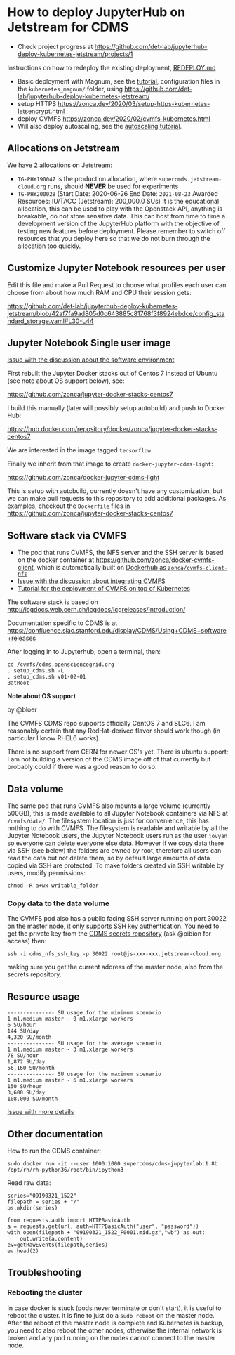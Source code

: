 # How to deploy JupyterHub on Jetstream for CDMS

* Check project progress at <https://github.com/det-lab/jupyterhub-deploy-kubernetes-jetstream/projects/1>

Instructions on how to redeploy the existing deployment, [REDEPLOY.md](REDEPLOY.md)

* Basic deployment with Magnum, see the [tutorial](https://zonca.dev/2020/05/kubernetes-jupyterhub-jetstream-magnum.html), configuration files in the `kubernetes_magnum/` folder, using <https://github.com/det-lab/jupyterhub-deploy-kubernetes-jetstream/>
* setup HTTPS <https://zonca.dev/2020/03/setup-https-kubernetes-letsencrypt.html>
* deploy CVMFS <https://zonca.dev/2020/02/cvmfs-kubernetes.html>
* Will also deploy autoscaling, see the [autoscaling tutorial](https://zonca.github.io/2019/09/kubernetes-jetstream-autoscaler.html).

## Allocations on Jetstream

We have 2 allocations on Jetstream:

* `TG-PHY190047` is the production allocation, where `supercmds.jetstream-cloud.org` runs, should **NEVER** be used for experiments
* `TG-PHY200028` (Start Date: 2020-06-26 End Date: `2021-08-23` Awarded Resources: IU/TACC (Jetstream): 200,000.0 SUs) It is the educational allocation, this can be used to play with the Openstack API, anything is breakable, do not store sensitive data. This can host from time to time a development version of the JupyterHub platform with the objective of testing new features before deployment. Please remember to switch off resources that you deploy here so that we do not burn through the allocation too quickly.

## Customize Jupyter Notebook resources per user

Edit this file and make a Pull Request to choose what profiles each user can choose from about how much RAM and CPU their session gets:

https://github.com/det-lab/jupyterhub-deploy-kubernetes-jetstream/blob/42af7fa9ad805d0c643885c81768f3f8924ebdce/config_standard_storage.yaml#L30-L44

## Jupyter Notebook Single user image

[Issue with the discussion about the software environment](https://github.com/det-lab/jupyterhub-deploy-kubernetes-jetstream/issues/3)

First rebuilt the Jupyter Docker stacks out of Centos 7 instead of Ubuntu (see note about OS support below),
see:

<https://github.com/zonca/jupyter-docker-stacks-centos7>

I build this manually (later will possibly setup autobuild) and push to Docker Hub:

<https://hub.docker.com/repository/docker/zonca/jupyter-docker-stacks-centos7>

We are interested in the image tagged `tensorflow`.

Finally we inherit from that image to create `docker-jupyter-cdms-light`:

<https://github.com/zonca/docker-jupyter-cdms-light>

This is setup with autobuild, currently doesn't have any customization, but
we can make pull requests to this repository to add additional packages.
As examples, checkout the `Dockerfile` files in <https://github.com/zonca/jupyter-docker-stacks-centos7>

## Software stack via CVMFS

* The pod that runs CVMFS, the NFS server and the SSH server is based on the docker container at <https://github.com/zonca/docker-cvmfs-client>, which is automatically built on [Dockerhub as `zonca/cvmfs-client-nfs`](https://hub.docker.com/repository/docker/zonca/cvmfs-client-nfs)
* [Issue with the discussion about integrating CVMFS](https://github.com/det-lab/jupyterhub-deploy-kubernetes-jetstream/issues/4)
* [Tutorial for the deployment of CVMFS on top of Kubernetes](https://zonca.dev/2020/02/cvmfs-kubernetes.html)

The software stack is based on <http://lcgdocs.web.cern.ch/lcgdocs/lcgreleases/introduction/>

Documentation specific to CDMS is at <https://confluence.slac.stanford.edu/display/CDMS/Using+CDMS+software+releases>

After logging in to Jupyterhub, open a terminal, then:

```
cd /cvmfs/cdms.opensciencegrid.org
. setup_cdms.sh -L
. setup_cdms.sh v01-02-01
BatRoot
```


**Note about OS support**

by @bloer

The CVMFS CDMS repo supports officially CentOS 7 and SLC6. I am reasonably certain that any RedHat-derived flavor should work though (in particular I know RHEL6 works).

There is no support from CERN for newer OS's yet. There is ubuntu support; I am not building a version of the CDMS image off of that currently but probably could if there was a good reason to do so.

## Data volume

The same pod that runs CVMFS also mounts a large volume (currently 500GB), this is made available to
all Jupyter Notebook containers via NFS at `/cvmfs/data/`. The filesystem location is just for convenience,
this has nothing to do with CVMFS.
The filesystem is readable and writable by all the Jupyter Notebook users, the Jupyter Notebook users run
as the user `jovyan` so everyone can delete everyone else data.
However if we copy data there via SSH (see below) the folders are owned by root, therefore all users can
read the data but not delete them, so by default large amounts of data copied via SSH are protected.
To make folders created via SSH writable by users, modify permissions:

    chmod -R a+wx writable_folder

### Copy data to the data volume

The CVMFS pod also has a public facing SSH server running on port 30022 on the master node,
it only supports SSH key authentication.
You need to get the private key from the [CDMS secrets repository](https://github.com/pibion/jupyterhub-deploy-kubernetes-jetstream-secrets) (ask @pibion for access) then:

    ssh -i cdms_nfs_ssh_key -p 30022 root@js-xxx-xxx.jetstream-cloud.org

making sure you get the current address of the master node, also from the secrets repository.

## Resource usage

```
--------------- SU usage for the minimum scenario
1 m1.medium master - 0 m1.xlarge workers
6 SU/hour
144 SU/day
4,320 SU/month
--------------- SU usage for the average scenario
1 m1.medium master - 3 m1.xlarge workers
78 SU/hour
1,872 SU/day
56,160 SU/month
--------------- SU usage for the maximum scenario
1 m1.medium master - 6 m1.xlarge workers
150 SU/hour
3,600 SU/day
108,000 SU/month
```

[Issue with more details](https://github.com/det-lab/jupyterhub-deploy-kubernetes-jetstream/issues/2#issuecomment-567164886)

## Other documentation

How to run the CDMS container:

```
sudo docker run -it --user 1000:1000 supercdms/cdms-jupyterlab:1.8b /opt/rh/rh-python36/root/bin/ipython3
```

Read raw data:

```
series="09190321_1522"
filepath = series + "/"
os.mkdir(series)

from requests.auth import HTTPBasicAuth
a = requests.get(url, auth=HTTPBasicAuth("user", "password"))
with open(filepath + "09190321_1522_F0001.mid.gz","wb") as out:
    out.write(a.content)
ev=getRawEvents(filepath,series)
ev.head(2)
```

## Troubleshooting

### Rebooting the cluster

In case docker is stuck (pods never terminate or don't start), it is useful to reboot the cluster.
It is fine to just do a `sudo reboot` on the master node.
After the reboot of the master node is complete and Kubernetes is backup, you need to also reboot the other nodes, otherwise the internal network is broken and any pod running on the nodes cannot connect to the master node.
